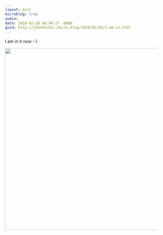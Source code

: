 ```yaml
---
layout: post
microblog: true
audio: 
date: 2018-02-26 08:49:27 -0600
guid: http://johnbarbic.micro.blog/2018/02/26/i-am-in.html
---
```

I am in it now :-)

<img src="http://www.barbic.com/uploads/2018/98812265f5.jpg" width="600" height="599" />
